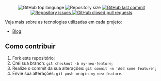 
<p align="center">
  <img alt="GitHub top language" src="https://img.shields.io/github/languages/top/andersonsilva019/treinamento-nextjs-avancado">
  
  <img alt="Repository size" src="https://img.shields.io/github/repo-size/andersonsilva019/treinamento-nextjs-avancado">
  
  <a href="https://github.com/andersonsilva019/treinamento-nextjs-avancado/commits/master">
    <img alt="GitHub last commit" src="https://img.shields.io/github/last-commit/andersonsilva019/treinamento-nextjs-avancado">
  </a>
  
  <a href="https://github.com/andersonsilva019/treinamento-nextjs-avancado/issues">
    <img alt="Repository issues" src="https://img.shields.io/github/issues/andersonsilva019/treinamento-nextjs-avancado">
  </a>

   <a href="https://github.com/andersonsilva019/treinamento-nextjs-avancado/pulls">
    <img alt="GitHub closed pull requests" src="https://img.shields.io/github/issues-pr-closed/andersonsilva019/treinamento-nextjs-avancado">
  </a>

</p>

Veja mais sobre as tecnologias utilizadas em cada projeto:

- [Blog](ignews/DOCS.md)


## Como contribuir

1. Fork este repositório;
2. Crei sua branch: `git checkout -b my-new-feature`;
3. Realize o commit da sua alterações: `git commit -m 'Add some feature'`;
4. Envie sua alterações: `git push origin my-new-feature`.
